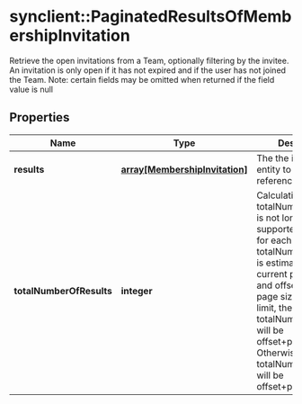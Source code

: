# synclient::PaginatedResultsOfMembershipInvitation

Retrieve the open invitations from a Team, optionally filtering by the invitee. An invitation is only open if it has not expired and if the user has not joined the Team. Note: certain fields may be omitted when returned if the field value is null 
## Properties
Name | Type | Description | Notes
------------ | ------------- | ------------- | -------------
**results** | [**array[MembershipInvitation]**](MembershipInvitation.md) | The the id of the entity to which this reference refers | [optional] 
**totalNumberOfResults** | **integer** | Calculating the actual totalNumberOfResults is not longer supported. Therefore, for each page, the totalNumberOfResults is estimated using the current page, limit, and offset. When the page size equals the limit, the totalNumberOfResults will be offset+pageSize+ 1. Otherwise, the totalNumberOfResults will be offset+pageSize.  | [optional] 


